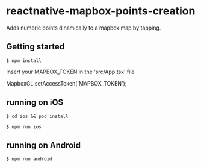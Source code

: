 # reactnative-mapbox-points-creation
Adds numeric points dinamically to a mapbox map by tapping.

## Getting started

`$ npm install`

Insert your MAPBOX_TOKEN in the 'src/App.tsx' file

MapboxGL.setAccessToken('MAPBOX_TOKEN');

## running on iOS

`$ cd ios && pod install`

`$ npm run ios`

## running on Android

`$ npm run android`

